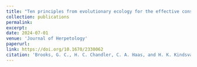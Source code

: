 ```yaml
---
title: "Ten principles from evolutionary ecology for the effective conservation of reptiles and amphibians"
collection: publications
permalink: 
excerpt:
date: 2024-07-01
venue: 'Journal of Herpetology'
paperurl:
link: https://doi.org/10.1670/2330062
citation: 'Brooks, G. C., H. C. Chandler, C. A. Haas, and H. K. Kindsvater. 2024. Ten principles from evolutionary ecology for the effective conservation of reptiles and amphibians. <i>Journal of Herpetology</i> 58:9-28.'
---
```

